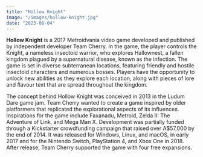 ```yaml
---
title: "Hollow Knight"
image: "/images/hollow-knight.jpg"
date: "2023-08-04"
---
```


__Hollow Knight__ is a 2017 Metroidvania video game developed and published by independent developer Team Cherry. In the game, the player controls the Knight, a nameless insectoid warrior, who explores Hallownest, a fallen kingdom plagued by a supernatural disease, known as the infection. The game is set in diverse subterranean locations, featuring friendly and hostile insectoid characters and numerous bosses. Players have the opportunity to unlock new abilities as they explore each location, along with pieces of lore and flavour text that are spread throughout the kingdom.

The concept behind Hollow Knight was conceived in 2013 in the Ludum Dare game jam. Team Cherry wanted to create a game inspired by older platformers that replicated the explorational aspects of its influences. Inspirations for the game include Faxanadu, Metroid, Zelda II: The Adventure of Link, and Mega Man X. Development was partially funded through a Kickstarter crowdfunding campaign that raised over A$57,000 by the end of 2014. It was released for Windows, Linux, and macOS, in early 2017 and for the Nintendo Switch, PlayStation 4, and Xbox One in 2018. After release, Team Cherry supported the game with four free expansions.